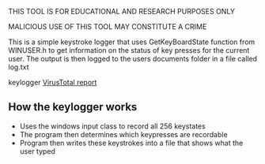 THIS TOOL IS FOR EDUCATIONAL AND RESEARCH PURPOSES ONLY    

MALICIOUS USE OF THIS TOOL MAY CONSTITUTE A CRIME

This is a simple keystroke logger that uses GetKeyBoardState function from WINUSER.h to get information on the status of key presses for the current user. The output is then logged to the users documents folder in a file called log.txt

keylogger [VirusTotal report](https://www.virustotal.com/gui/file/4cfb138e4492bd25059b7785845f6f030c4c807bf35fc7e154c6ab79ac9fd149/detection)

## How the keylogger works
- Uses the windows input class to record all 256 keystates
- The program then determines which keypresses are recordable
- Program then writes these keystrokes into a file that shows what the user typed
